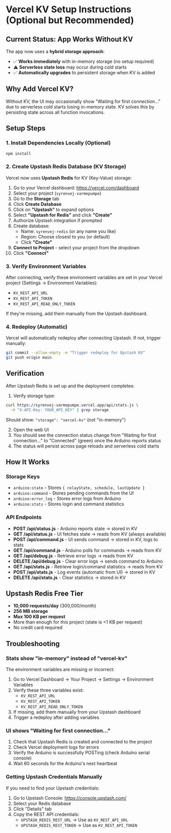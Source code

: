 # Vercel KV Setup Instructions (Optional but Recommended)

## Current Status: App Works Without KV

The app now uses a **hybrid storage approach**:
- ✅ **Works immediately** with in-memory storage (no setup required)
- ⚠️ **Serverless state loss** may occur during cold starts
- ✅ **Automatically upgrades** to persistent storage when KV is added

## Why Add Vercel KV?

Without KV, the UI may occasionally show "Waiting for first connection..." due to serverless cold starts losing in-memory state. KV solves this by persisting state across all function invocations.

## Setup Steps

### 1. Install Dependencies Locally (Optional)

```bash
npm install
```

### 2. Create Upstash Redis Database (KV Storage)

Vercel now uses **Upstash Redis** for KV (Key-Value) storage:

1. Go to your Vercel dashboard: https://vercel.com/dashboard
2. Select your project (`syrenvej-varmepumpe`)
3. Go to the **Storage** tab
4. Click **Create Database**
5. Click on **"Upstash"** to expand options
6. Select **"Upstash for Redis"** and click **"Create"**
7. Authorize Upstash integration if prompted
8. Create database:
   - Name: `syrenvej-redis` (or any name you like)
   - Region: Choose closest to you (or default)
   - Click **"Create"**
9. **Connect to Project** - select your project from the dropdown
10. Click **"Connect"**

### 3. Verify Environment Variables

After connecting, verify these environment variables are set in your Vercel project (Settings → Environment Variables):

- `KV_REST_API_URL`
- `KV_REST_API_TOKEN`
- `KV_REST_API_READ_ONLY_TOKEN`

If they're missing, add them manually from the Upstash dashboard.

### 4. Redeploy (Automatic)

Vercel will automatically redeploy after connecting Upstash. If not, trigger manually:

```bash
git commit --allow-empty -m "Trigger redeploy for Upstash KV"
git push origin main
```

## Verification

After Upstash Redis is set up and the deployment completes:

1. Verify storage type:
```bash
curl https://syrenvej-varmepumpe.vercel.app/api/stats.js \
  -H "X-API-Key: YOUR_API_KEY" | grep storage
```
Should show: `"storage": "vercel-kv"` (not "in-memory")

2. Open the web UI
3. You should see the connection status change from "Waiting for first connection..." to "Connected" (green) once the Arduino reports status
4. The status will persist across page reloads and serverless cold starts

## How It Works

### Storage Keys

- `arduino:state` - Stores `{ relayState, schedule, lastUpdate }`
- `arduino:command` - Stores pending commands from the UI
- `arduino:error_log` - Stores error logs from Arduino
- `arduino:stats` - Stores login and command statistics

### API Endpoints

- **POST /api/status.js** - Arduino reports state → stored in KV
- **GET /api/status.js** - UI fetches state → reads from KV (always available)
- **POST /api/command.js** - UI sends command → stored in KV, logs to stats
- **GET /api/command.js** - Arduino polls for commands → reads from KV
- **GET /api/debug.js** - Retrieve error logs → reads from KV
- **DELETE /api/debug.js** - Clear error logs → sends command to Arduino
- **GET /api/stats.js** - Retrieve login/command statistics → reads from KV
- **POST /api/stats.js** - Log events (automatic from UI) → stored in KV
- **DELETE /api/stats.js** - Clear statistics → stored in KV

## Upstash Redis Free Tier

- **10,000 requests/day** (300,000/month)
- **256 MB storage**
- **Max 100 KB per request**
- More than enough for this project (state is <1 KB per request)
- No credit card required

## Troubleshooting

### Stats show "in-memory" instead of "vercel-kv"

The environment variables are missing or incorrect:

1. Go to Vercel Dashboard → Your Project → Settings → Environment Variables
2. Verify these three variables exist:
   - `KV_REST_API_URL`
   - `KV_REST_API_TOKEN`
   - `KV_REST_API_READ_ONLY_TOKEN`
3. If missing, add them manually from your Upstash dashboard
4. Trigger a redeploy after adding variables

### UI shows "Waiting for first connection..."

1. Check that Upstash Redis is created and connected to the project
2. Check Vercel deployment logs for errors
3. Verify the Arduino is successfully POSTing (check Arduino serial console)
4. Wait 60 seconds for the Arduino's next heartbeat

### Getting Upstash Credentials Manually

If you need to find your Upstash credentials:

1. Go to Upstash Console: https://console.upstash.com/
2. Select your Redis database
3. Click "Details" tab
4. Copy the REST API credentials:
   - `UPSTASH_REDIS_REST_URL` → Use as `KV_REST_API_URL`
   - `UPSTASH_REDIS_REST_TOKEN` → Use as `KV_REST_API_TOKEN`


